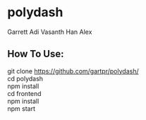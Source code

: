 # polydash
Garrett Adi Vasanth Han Alex

## How To Use:
git clone https://github.com/gartpr/polydash/ \
cd polydash \
npm install \
cd frontend \
npm install \
npm start 
